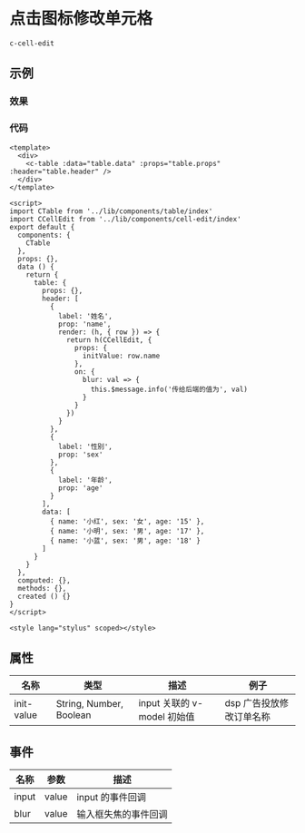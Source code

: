 # 点击图标修改单元格

`c-cell-edit`

## 示例

### 效果

<Demo>
  <CellEditDemo />
</Demo>

### 代码

```vue
<template>
  <div>
    <c-table :data="table.data" :props="table.props" :header="table.header" />
  </div>
</template>

<script>
import CTable from '../lib/components/table/index'
import CCellEdit from '../lib/components/cell-edit/index'
export default {
  components: {
    CTable
  },
  props: {},
  data () {
    return {
      table: {
        props: {},
        header: [
          {
            label: '姓名',
            prop: 'name',
            render: (h, { row }) => {
              return h(CCellEdit, {
                props: {
                  initValue: row.name
                },
                on: {
                  blur: val => {
                    this.$message.info('传给后端的值为', val)
                  }
                }
              })
            }
          },
          {
            label: '性别',
            prop: 'sex'
          },
          {
            label: '年龄',
            prop: 'age'
          }
        ],
        data: [
          { name: '小红', sex: '女', age: '15' },
          { name: '小明', sex: '男', age: '17' },
          { name: '小蓝', sex: '男', age: '18' }
        ]
      }
    }
  },
  computed: {},
  methods: {},
  created () {}
}
</script>

<style lang="stylus" scoped></style>
```

## 属性

| 名称       | 类型                    | 描述                        | 例子                     |
| ---------- | ----------------------- | --------------------------- | ------------------------ |
| init-value | String, Number, Boolean | input 关联的 v-model 初始值 | dsp 广告投放修改订单名称 |

## 事件

| 名称  | 参数  | 描述                 |
| ----- | ----- | -------------------- |
| input | value | input 的事件回调     |
| blur  | value | 输入框失焦的事件回调 |
